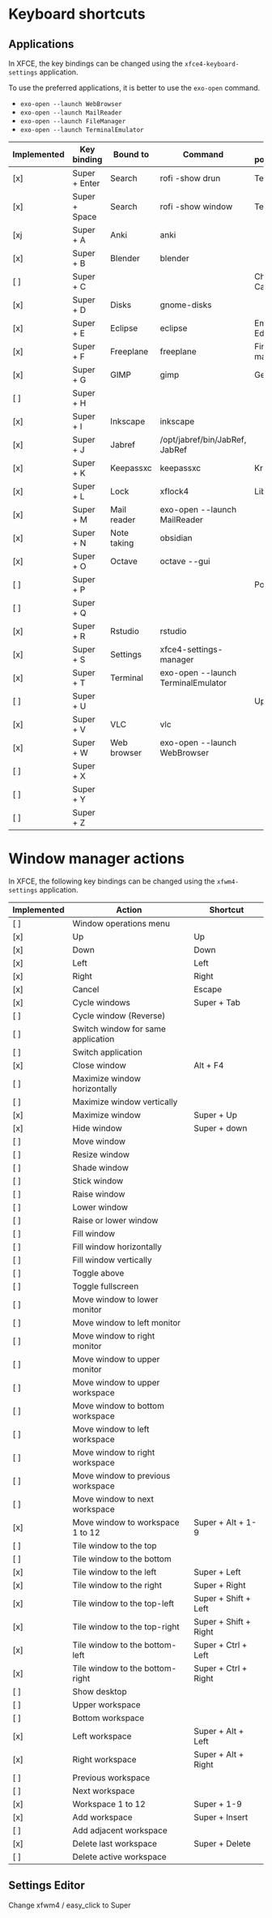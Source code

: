 # Keyboard shortcuts

## Applications

In XFCE, the key bindings can be changed using the `xfce4-keyboard-settings` application.

To use the preferred applications, it is better to use the `exo-open` command.

* `exo-open --launch WebBrowser`
* `exo-open --launch MailReader`
* `exo-open --launch FileManager`
* `exo-open --launch TerminalEmulator`

| Implemented | Key binding   | Bound to    | Command                            | Other possibilities   |
| ----------- | -----------   | ----------- | -------                            | -------------------   |
| [x]         | Super + Enter | Search      | rofi -show drun                    | Terminal              |
| [x]         | Super + Space | Search      | rofi -show window                  | Terminal              |
| [xj         | Super + A     | Anki        | anki                               |                       |
| [x]         | Super + B     | Blender     | blender                            |                       |
| [ ]         | Super + C     |             |                                    | Chromium, Calc        |
| [x]         | Super + D     | Disks       | gnome-disks                        |                       |
| [x]         | Super + E     | Eclipse     | eclipse                            | Emacs, Editor         |
| [x]         | Super + F     | Freeplane   | freeplane                          | Firefox, File manager |
| [x]         | Super + G     | GIMP        | gimp                               | Geogebra              |
| [ ]         | Super + H     |             |                                    |                       |
| [x]         | Super + I     | Inkscape    | inkscape                           |                       |
| [x]         | Super + J     | Jabref      | /opt/jabref/bin/JabRef, JabRef     |                       |
| [x]         | Super + K     | Keepassxc   | keepassxc                          | Krita                 |
| [x]         | Super + L     | Lock        | xflock4                            | LibreOffice           |
| [x]         | Super + M     | Mail reader | exo-open --launch MailReader       |                       |
| [x]         | Super + N     | Note taking | obsidian                           |                       |
| [x]         | Super + O     | Octave      | octave --gui                       |                       |
| [ ]         | Super + P     |             |                                    | Power off             |
| [ ]         | Super + Q     |             |                                    |                       |
| [x]         | Super + R     | Rstudio     | rstudio                            |                       |
| [x]         | Super + S     | Settings    | xfce4-settings-manager             |                       |
| [x]         | Super + T     | Terminal    | exo-open --launch TerminalEmulator |                       |
| [ ]         | Super + U     |             |                                    | Update                |
| [x]         | Super + V     | VLC         | vlc                                |                       |
| [x]         | Super + W     | Web browser | exo-open --launch WebBrowser       |                       |
| [ ]         | Super + X     |             |                                    |                       |
| [ ]         | Super + Y     |             |                                    |                       |
| [ ]         | Super + Z     |             |                                    |                       |

# Window manager actions

In XFCE, the following key bindings can be changed using the `xfwm4-settings` application.

| Implemented | Action                             | Shortcut              |
| ----------- | ------                             | --------              |
| [ ]         | Window operations menu             |                       |
| [x]         | Up                                 | Up                    |
| [x]         | Down                               | Down                  |
| [x]         | Left                               | Left                  |
| [x]         | Right                              | Right                 |
| [x]         | Cancel                             | Escape                |
| [x]         | Cycle windows                      | Super + Tab           |
| [ ]         | Cycle window (Reverse)             |                       |
| [ ]         | Switch window for same application |                       |
| [ ]         | Switch application                 |                       |
| [x]         | Close window                       | Alt + F4              |
| [ ]         | Maximize window horizontally       |                       |
| [ ]         | Maximize window vertically         |                       |
| [x]         | Maximize window                    | Super + Up            |
| [x]         | Hide window                        | Super + down          |
| [ ]         | Move window                        |                       |
| [ ]         | Resize window                      |                       |
| [ ]         | Shade window                       |                       |
| [ ]         | Stick window                       |                       |
| [ ]         | Raise window                       |                       |
| [ ]         | Lower window                       |                       |
| [ ]         | Raise or lower window              |                       |
| [ ]         | Fill window                        |                       |
| [ ]         | Fill window horizontally           |                       |
| [ ]         | Fill window vertically             |                       |
| [ ]         | Toggle above                       |                       |
| [ ]         | Toggle fullscreen                  |                       |
| [ ]         | Move window to lower monitor       |                       |
| [ ]         | Move window to left monitor        |                       |
| [ ]         | Move window to right monitor       |                       |
| [ ]         | Move window to upper monitor       |                       |
| [ ]         | Move window to upper workspace     |                       |
| [ ]         | Move window to bottom workspace    |                       |
| [ ]         | Move window to left workspace      |                       |
| [ ]         | Move window to right workspace     |                       |
| [ ]         | Move window to previous workspace  |                       |
| [ ]         | Move window to next workspace      |                       |
| [x]         | Move window to workspace 1 to 12   | Super + Alt + 1-9     |
| [ ]         | Tile window to the top             |                       |
| [ ]         | Tile window to the bottom          |                       |
| [x]         | Tile window to the left            | Super + Left          |
| [x]         | Tile window to the right           | Super + Right         |
| [x]         | Tile window to the top-left        | Super + Shift + Left  |
| [x]         | Tile window to the top-right       | Super + Shift + Right |
| [x]         | Tile window to the bottom-left     | Super + Ctrl + Left   |
| [x]         | Tile window to the bottom-right    | Super + Ctrl + Right  |
| [ ]         | Show desktop                       |                       |
| [ ]         | Upper workspace                    |                       |
| [ ]         | Bottom workspace                   |                       |
| [x]         | Left workspace                     | Super + Alt + Left    |
| [x]         | Right workspace                    | Super + Alt + Right   |
| [ ]         | Previous workspace                 |                       |
| [ ]         | Next workspace                     |                       |
| [x]         | Workspace 1 to 12                  | Super + 1-9           |
| [x]         | Add workspace                      | Super + Insert        |
| [ ]         | Add adjacent workspace             |                       |
| [x]         | Delete last workspace              | Super + Delete        |
| [ ]         | Delete active workspace            |                       |

## Settings Editor

Change xfwm4 / easy_click to Super
